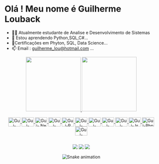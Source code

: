 <h1>Olá ! Meu nome é Guilherme Louback </h1>

- 👨‍🎓 Atualmente estudante de Analise e Desenvolvimento de Sistemas 
- 🌱 Estou aprendendo Python,SQL,C#...
- 📜Certificações em Phyton, SQL, Data Science...
- 📫 Email : guilherme_lou@hotmail.com ...

<div align="center">
  <a href="https://github.com/GuilhermeLouback">
  <img height="180rem" src="https://github-readme-stats.vercel.app/api?username=GuilhermeLouback&show_icons=true&theme=dark&include_all_commits=false&count_private=true"/>
  <img height="180rem" src="https://github-readme-stats.vercel.app/api/top-langs/?username=GuilhermeLouback&layout=compact&langs_count=7&theme=dark"/>
</div>
  
  
 <div align = "center"><br>
  <img align="center" alt="Gui-HTML" height="30" width="40" src="https://cdn.jsdelivr.net/gh/devicons/devicon/icons/html5/html5-original.svg">
  <img align="center" alt="Gui-C++" height="30" width="40" src="https://cdn.jsdelivr.net/gh/devicons/devicon/icons/cplusplus/cplusplus-original.svg">
  <img align="center" alt="Gui-.Net" height="30" width="40" src="https://cdn.jsdelivr.net/gh/devicons/devicon/icons/dot-net/dot-net-original-wordmark.svg">
  <img align="center" alt="Gui-SQL" height="30" width="40" src="https://cdn.jsdelivr.net/gh/devicons/devicon/icons/mysql/mysql-plain-wordmark.svg">
  <img align="center" alt="Gui-R" height="30" width="40" src="https://cdn.jsdelivr.net/gh/devicons/devicon/icons/r/r-original.svg">
  <img align="center" alt="Gui-Python" height="30" width="40" src="https://cdn.jsdelivr.net/gh/devicons/devicon/icons/python/python-original.svg">
  <img align="center" alt="Gui-Numpy" height="30" width="40" src="https://cdn.jsdelivr.net/gh/devicons/devicon/icons/numpy/numpy-original.svg">
  <img align="center" alt="Gui-Csharp" height="30" width="40" src="https://cdn.jsdelivr.net/gh/devicons/devicon/icons/csharp/csharp-original.svg">
  <img align="center" alt="Gui-Jupiter" height="30" width="40" src="https://cdn.jsdelivr.net/gh/devicons/devicon/icons/jupyter/jupyter-original-wordmark.svg">
  <img align="center" alt="Gui-Js" height="30" width="40" src="https://cdn.jsdelivr.net/gh/devicons/devicon/icons/javascript/javascript-plain.svg">
  <img align="center" alt="Gui-Php" height="30" width="40" src="https://cdn.jsdelivr.net/gh/devicons/devicon/icons/php/php-original.svg">
  <img align="center" alt="Gui-CSS" height="30" width="40" src="https://cdn.jsdelivr.net/gh/devicons/devicon/icons/css3/css3-original-wordmark.svg">
</div>
  
  ##
  
  <div align = "center"> 

  <a href="https://www.instagram.com/guilherme_lou/" target="_blank"><img src="https://img.shields.io/badge/-Instagram-%23E4405F?style=for-the-badge&logo=instagram&logoColor=white" target="_blank"></a>
  <a href = "mailto:guilherme_lou@hotmail.com"><img src="https://img.shields.io/badge/-Email-%23333?style=for-the-badge&logo=gmail&logoColor=white" target="_blank"></a>
  <a href="https://www.linkedin.com/in/guilherme-louback-45b530218/" target="_blank"><img src="https://img.shields.io/badge/-LinkedIn-%230077B5?style=for-the-badge&logo=linkedin&logoColor=white" target="_blank"></a>
    
  ![Snake animation](https://github.com/GuilhermeLouback/GuilhermeLouback/blob/output/github-contribution-grid-snake.svg)
